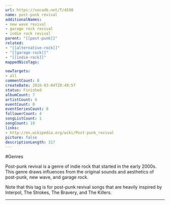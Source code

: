 ```yaml
---
url: https://vocadb.net/T/4590
name: post-punk revival
additionalNames: 
- new wave revival
- garage rock revival
- indie rock revival
parent: "[[post-punk]]"
related:
- "[[alternative-rock]]"
- "[[garage-rock]]"
- "[[indie-rock]]"
mappedNicoTags:

newTargets:
- all
commentCount: 0
createDate: 2016-03-04T20:49:57
status: Finished
albumCount: 7
artistCount: 4
eventCount: 0
eventSeriesCount: 0
followerCount: 4
songListCount: 1
songCount: 19
links: 
- http://en.wikipedia.org/wiki/Post-punk_revival
picture: false
descriptionLength: 317
---
```


#Genres

Post-punk revival is a genre of indie rock that started in the early 2000s. This genre draws influences from the original sounds and aesthetics of post-punk, new wave, and garage rock.

Note that this tag is for post-punk revival songs that are heavily inspired by Interpol, The Strokes, The Bravery, and The Killers.

---

